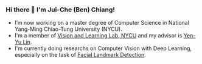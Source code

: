 ### Hi there 👋 I'm Jui-Che (Ben) Chiang!
- I’m now working on a master degree of Computer Science in National Yang-Ming Chiao-Tung University (NYCU).
- I'm a member of [Vision and Learning Lab, NYCU](http://vllab.cs.nctu.edu.tw) and my advisor is [Yen-Yu Lin](https://sites.google.com/site/yylinweb/).
- I'm currently doing researchs on Computer Vision with Deep Learning, especially on the task of [Facial Landmark Detection](https://paperswithcode.com/task/facial-landmark-detection).
<!--
**ben0919/ben0919** is a ✨ _special_ ✨ repository because its `README.md` (this file) appears on your GitHub profile.

Here are some ideas to get you started:

- 🔭 I’m currently working on ...
- 🌱 I’m currently learning ...
- 👯 I’m looking to collaborate on ...
- 🤔 I’m looking for help with ...
- 💬 Ask me about ...
- 📫 How to reach me: ...
- 😄 Pronouns: ...
- ⚡ Fun fact: ...
-->
